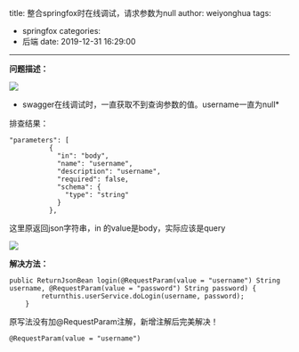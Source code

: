 title: 整合springfox时在线调试，请求参数为null
author: weiyonghua
tags:
  - springfox
categories:
  - 后端
date: 2019-12-31 16:29:00
---
**问题描述：**

![](https://static.oschina.net/uploads/space/2016/1226/175719_f3i5_2485283.png)

* swagger在线调试时，一直获取不到查询参数的值。username一直为null*

 

排查结果：

    "parameters": [
              {
                "in": "body",
                "name": "username",
                "description": "username",
                "required": false,
                "schema": {
                  "type": "string"
                }
              },

这里原返回json字符串，in 的value是body，实际应该是query

![](https://static.oschina.net/uploads/space/2016/1226/175843_RNhx_2485283.png)

**解决方法：**

    public ReturnJsonBean login(@RequestParam(value = "username") String username, @RequestParam(value = "password") String password) {
    		returnthis.userService.doLogin(username, password);
    	}

原写法没有加@RequestParam注解，新增注解后完美解决！

    @RequestParam(value = "username")

 